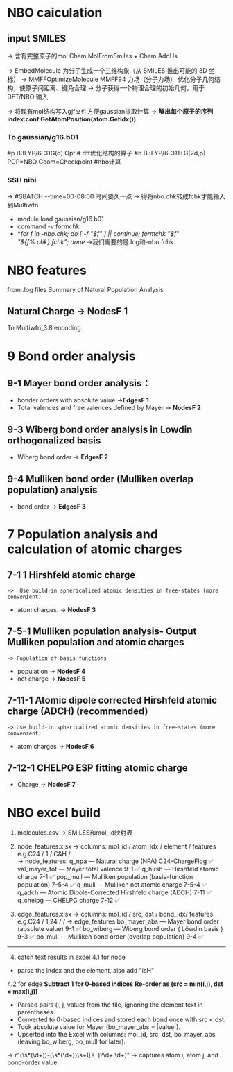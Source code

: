 # NBO caiculation
## input SMILES
-> 含有完整原子的mol Chem.MolFromSmiles + Chem.AddHs

-> EmbedMolecule 为分子生成一个三维构象（从 SMILES 推出可能的 3D 坐标）
-> MMFFOptimizeMolecule MMFF94 力场（分子力场） 优化分子几何结构，使原子间距离、键角合理
-> 分子获得一个物理合理的初始几何，用于 DFT/NBO 输入

-> 将现有mol结构写入gjf文件方便gaussian提取计算
-> **解出每个原子的序列index:conf.GetAtomPosition(atom.GetIdx())**

### To gaussian/g16.b01
#p B3LYP/6-31G(d) Opt # dft优化结构的算子
#n B3LYP/6-311+G(2d,p) POP=NBO Geom=Checkpoint #nbo计算

### SSH nibi
-> #SBATCH --time=00-08:00  时间要久一点
-> 得将nbo.chk转成fchk才能输入到Multiwfn
- module load gaussian/g16.b01
- command -v formchk
- **for f in *-nbo.chk; do [ -f "$f" ] || continue; formchk "$f" "${f%.chk}.fchk"; done**
->我们需要的是.log和-nbo.fchk

# NBO features
from .log files
Summary of Natural Population Analysis
## Natural Charge -> **NodesF 1**

To Multiwfn_3.8 encoding
# 9 Bond order analysis
## 9-1 Mayer bond order analysis：
- bonder orders with absolute value ->**EdgesF 1**
- Total valences and free valences defined by Mayer -> **NodesF 2**

## 9-3 Wiberg bond order analysis in Lowdin orthogonalized basis
- Wiberg bond order -> **EdgesF 2**

## 9-4 Mulliken bond order (Mulliken overlap population) analysis
- bond order -> **EdgesF 3**

# 7 Population analysis and calculation of atomic charges
## 7-1  1 Hirshfeld atomic charge 
	->  Use build-in sphericalized atomic densities in free-states (more convenient)
- atom charges. -> **NodesF 3**

## 7-5-1  Mulliken population analysis- Output Mulliken population and atomic charges
	-> Population of basis functions
- population -> **NodesF 4**
- net charge -> **NodesF 5**

## 7-11-1  Atomic dipole corrected Hirshfeld atomic charge (ADCH) (recommended) 
	-> Use build-in sphericalized atomic densities in free-states (more convenient)
- atom charges -> **NodesF 6**

## 7-12-1 CHELPG ESP fitting atomic charge
- Charge -> **NodesF 7**

# NBO excel build
1. molecules.csv
-> SMILES和mol_id映射表

2. node_features.xlsx
-> columns: mol_id / atom_idx / element / features
		e.g.C24 / 1 / C&H /  
-> node_features:
q_npa — Natural charge (NPA) C24-ChargeFlog ✅
val_mayer_tot — Mayer total valence 9-1 ✅
q_hirsh — Hirshfeld atomic charge 7-1 ✅
pop_mull — Mulliken population (basis-function population) 7-5-4 ✅
q_mull — Mulliken net atomic charge 7-5-4 ✅
q_adch — Atomic Dipole-Corrected Hirshfeld charge (ADCH) 7-11 ✅
q_chelpg — CHELPG charge 7-12 ✅

3. edge_features.xlsx
-> columns: mol_id / src, dst / bond_idx/ features
		e.g.C24 / 1,24 / / 
-> edge_features
bo_mayer_abs — Mayer bond order (absolute value) 9-1 ✅
bo_wiberg — Wiberg bond order ( Löwdin basis ) 9-3 ✅
bo_mull — Mulliken bond order (overlap population) 9-4 ✅

---
4. catch text results in excel
4.1 for node
- parse the index and the element, also add "isH"

4.2 for edge
**Subtract 1 for 0-based indices**
**Re-order as (src = min(i,j), dst = max(i,j))**

- Parsed pairs (i, j, value) from the file, ignoring the element text in parentheses.
- Converted to 0-based indices and stored each bond once with src < dst.
- Took absolute value for Mayer (bo_mayer_abs = |value|).
- Upserted into the Excel with columns: mol_id, src, dst, bo_mayer_abs (leaving bo_wiberg, bo_mull for later).

-> r"\(\s*(\d+)\)\-\(\s*(\d+)\)\s+([+-]?\d+\.\d+)"
→ captures atom i, atom j, and bond-order value